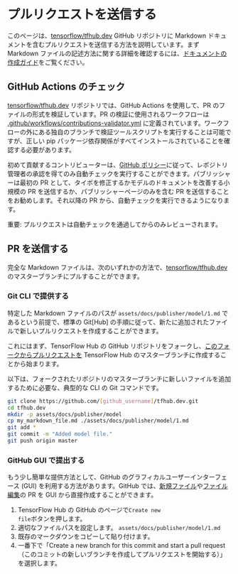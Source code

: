 <!--* freshness: { owner: 'maringeo' reviewed: '2022-05-25' } *-->

# プルリクエストを送信する

このページは、[tensorflow/tfhub.dev](https://github.com/tensorflow/tfhub.dev) GitHub リポジトリに Markdown ドキュメントを含むプルリクエストを送信する方法を説明しています。まず Markdown ファイルの記述方法に関する詳細を確認するには、[ドキュメントの作成ガイド](writing_documentation.md)をご覧ください。

## GitHub Actions のチェック

[tensorflow/tfhub.dev](https://github.com/tensorflow/tfhub.dev) リポジトリでは、GitHub Actions を使用して、PR のファイルの形式を検証しています。PR の検証に使用されるワークフローは [.github/workflows/contributions-validator.yml](https://github.com/tensorflow/tfhub.dev/blob/master/.github/workflows/contributions-validator.yml) に定義されています。ワークフローの外にある独自のブランチで検証ツールスクリプトを実行することは可能ですが、正しい pip パッケージ依存関係がすべてインストールされていることを確認する必要があります。

初めて貢献するコントリビューターは、[GitHub ポリシー](https://github.blog/changelog/2021-04-22-github-actions-maintainers-must-approve-first-time-contributor-workflow-runs/)に従って、レポジトリ管理者の承認を得てのみ自動チェックを実行することができます。パブリッシャーは最初の PR として、タイポを修正するかモデルのドキュメントを改善する小規模の PR を送信するか、パブリッシャーページのみを含む PR を送信することをお勧めします。それ以降の PR から、自動チェックを実行できるようになります。

重要: プルリクエストは自動チェックを通過してからのみレビューされます。

## PR を送信する

完全な Markdown ファイルは、次のいずれかの方法で、[tensorflow/tfhub.dev](https://github.com/tensorflow/tfhub.dev/tree/master) のマスターブランチにプルすることができます。

### Git CLI で提供する

特定した Markdown ファイルのパスが `assets/docs/publisher/model/1.md` であるという前提で、標準の Git[Hub] の手順に従って、新たに追加されたファイルで新しいプルリクエストを作成することができます。

これにはまず、TensorFlow Hub の GitHub リポジトリをフォークし、[このフォークからプルリクエストを](https://help.github.com/en/github/collaborating-with-issues-and-pull-requests/creating-a-pull-request-from-a-fork) TensorFlow Hub のマスターブランチに作成することから始まります。

以下は、フォークされたリポジトリのマスターブランチに新しいファイルを追加するために必要な、典型的な CLI の Git コマンドです。

```bash
git clone https://github.com/[github_username]/tfhub.dev.git
cd tfhub.dev
mkdir -p assets/docs/publisher/model
cp my_markdown_file.md ./assets/docs/publisher/model/1.md
git add *
git commit -m "Added model file."
git push origin master
```

### GitHub GUI で提出する

もう少し簡単な提供方法として、GitHub のグラフィカルユーザーインターフェース (GUI) を利用する方法があります。GitHub では、[新規ファイル](https://help.github.com/en/github/managing-files-in-a-repository/creating-new-files)や[ファイル編集](https://help.github.com/en/github/managing-files-in-a-repository/editing-files-in-your-repository)の PR を GUI から直接作成することができます。

1. <a>TensorFlow Hub の GitHub のページ</a>で<code>Create new file</code>ボタンを押します。
2. 適切なファイルパスを設定します。 `assets/docs/publisher/model/1.md`
3. 既存のマークダウンをコピーして貼り付けます。
4. 一番下で「Create a new branch for this commit and start a pull request（このコミットの新しいブランチを作成してプルリクエストを開始する）」を選択します。
